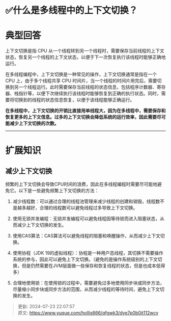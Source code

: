 # ✅什么是多线程中的上下文切换？

# 典型回答


上下文切换是指 CPU 从一个线程转到另一个线程时，需要保存当前线程的上下文状态，恢复另一个线程的上下文状态，以便于下一次恢复执行该线程时能够正确地运行。



在多线程编程中，上下文切换是一种常见的操作，上下文切换通常是指在一个 CPU 上，由于多个线程共享 CPU 时间片，当一个线程的时间片用完后，需要切换到另一个线程运行。此时需要保存当前线程的状态信息，包括程序计数器、寄存器、栈指针等，以便下次继续执行该线程时能够恢复到正确的执行状态。同时，需要将切换到的线程的状态信息恢复，以便于该线程能够正确运行。



**在多线程中，上下文切换的开销比直接用单线程大，因为在多线程中，需要保存和恢复更多的上下文信息。过多的上下文切换会降低系统的运行效率，因此需要尽可能减少上下文切换的次数。**

****

# 扩展知识


## 减少上下文切换


频繁的上下文切换会导致CPU时间的浪费，因此在多线程编程时需要尽可能地避免它。以下是一些避免频繁上下文切换的方法：



1. 减少线程数：可以通过合理的线程池管理来减少线程的创建和销毁，线程数不是越多越好，合理的线程数可以避免线程过多导致上下文切换。



2. 使用无锁并发编程：无锁并发编程可以避免线程因等待锁而进入阻塞状态，从而减少上下文切换的发生。



3. 使用CAS算法：CAS算法可以避免线程的阻塞和唤醒操作，从而减少上下文切换。



4. 使用协程（JDK 19的虚拟线程）：协程是一种用户态线程，其切换不需要操作系统的参与，因此可以避免上下文切换。（避免的是操作系统级别的上下文切换，但是仍然需要在JVM层面做一些保存和恢复线程的状态，但是也成本低得多）



5. 合理地使用锁：在使用锁的过程中，需要避免过多地使用同步块或同步方法，尽量缩小同步块或同步方法的范围，从而减少线程的等待时间，避免上下文切换的发生。



> 更新: 2024-07-23 22:07:57  
> 原文: <https://www.yuque.com/hollis666/qfgwk3/dye7p0b0it112wcy>
